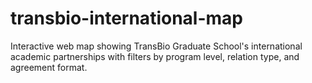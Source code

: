 # transbio-international-map
Interactive web map showing TransBio Graduate School's international academic partnerships with filters by program level, relation type, and agreement format.
